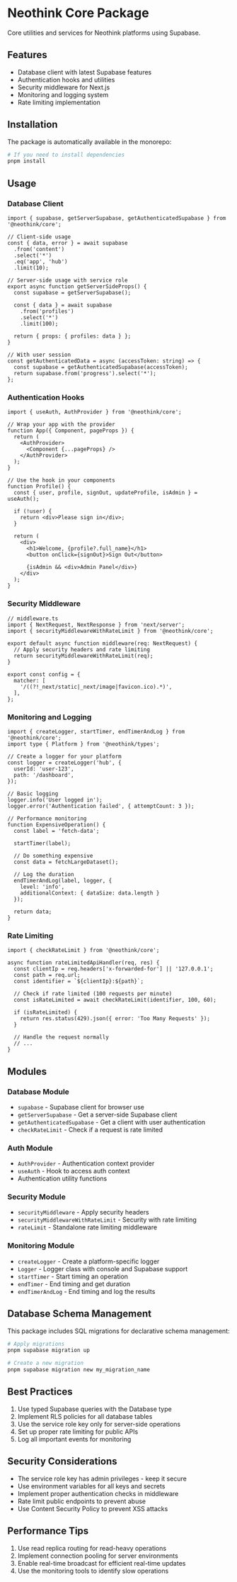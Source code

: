 # Neothink Core Package

Core utilities and services for Neothink platforms using Supabase.

## Features

- Database client with latest Supabase features
- Authentication hooks and utilities
- Security middleware for Next.js
- Monitoring and logging system
- Rate limiting implementation

## Installation

The package is automatically available in the monorepo:

```bash
# If you need to install dependencies
pnpm install
```

## Usage

### Database Client

```tsx
import { supabase, getServerSupabase, getAuthenticatedSupabase } from '@neothink/core';

// Client-side usage
const { data, error } = await supabase
  .from('content')
  .select('*')
  .eq('app', 'hub')
  .limit(10);

// Server-side usage with service role
export async function getServerSideProps() {
  const supabase = getServerSupabase();
  
  const { data } = await supabase
    .from('profiles')
    .select('*')
    .limit(100);
    
  return { props: { profiles: data } };
}

// With user session
const getAuthenticatedData = async (accessToken: string) => {
  const supabase = getAuthenticatedSupabase(accessToken);
  return supabase.from('progress').select('*');
};
```

### Authentication Hooks

```tsx
import { useAuth, AuthProvider } from '@neothink/core';

// Wrap your app with the provider
function App({ Component, pageProps }) {
  return (
    <AuthProvider>
      <Component {...pageProps} />
    </AuthProvider>
  );
}

// Use the hook in your components
function Profile() {
  const { user, profile, signOut, updateProfile, isAdmin } = useAuth();
  
  if (!user) {
    return <div>Please sign in</div>;
  }
  
  return (
    <div>
      <h1>Welcome, {profile?.full_name}</h1>
      <button onClick={signOut}>Sign Out</button>
      
      {isAdmin && <div>Admin Panel</div>}
    </div>
  );
}
```

### Security Middleware

```tsx
// middleware.ts
import { NextRequest, NextResponse } from 'next/server';
import { securityMiddlewareWithRateLimit } from '@neothink/core';

export default async function middleware(req: NextRequest) {
  // Apply security headers and rate limiting
  return securityMiddlewareWithRateLimit(req);
}

export const config = {
  matcher: [
    '/((?!_next/static|_next/image|favicon.ico).*)',
  ],
};
```

### Monitoring and Logging

```tsx
import { createLogger, startTimer, endTimerAndLog } from '@neothink/core';
import type { Platform } from '@neothink/types';

// Create a logger for your platform
const logger = createLogger('hub', {
  userId: 'user-123',
  path: '/dashboard',
});

// Basic logging
logger.info('User logged in');
logger.error('Authentication failed', { attemptCount: 3 });

// Performance monitoring
function ExpensiveOperation() {
  const label = 'fetch-data';
  
  startTimer(label);
  
  // Do something expensive
  const data = fetchLargeDataset();
  
  // Log the duration
  endTimerAndLog(label, logger, { 
    level: 'info',
    additionalContext: { dataSize: data.length }
  });
  
  return data;
}
```

### Rate Limiting

```tsx
import { checkRateLimit } from '@neothink/core';

async function rateLimitedApiHandler(req, res) {
  const clientIp = req.headers['x-forwarded-for'] || '127.0.0.1';
  const path = req.url;
  const identifier = `${clientIp}:${path}`;
  
  // Check if rate limited (100 requests per minute)
  const isRateLimited = await checkRateLimit(identifier, 100, 60);
  
  if (isRateLimited) {
    return res.status(429).json({ error: 'Too Many Requests' });
  }
  
  // Handle the request normally
  // ...
}
```

## Modules

### Database Module

- `supabase` - Supabase client for browser use
- `getServerSupabase` - Get a server-side Supabase client
- `getAuthenticatedSupabase` - Get a client with user authentication
- `checkRateLimit` - Check if a request is rate limited

### Auth Module

- `AuthProvider` - Authentication context provider
- `useAuth` - Hook to access auth context
- Authentication utility functions

### Security Module

- `securityMiddleware` - Apply security headers
- `securityMiddlewareWithRateLimit` - Security with rate limiting
- `rateLimit` - Standalone rate limiting middleware

### Monitoring Module

- `createLogger` - Create a platform-specific logger
- `Logger` - Logger class with console and Supabase support
- `startTimer` - Start timing an operation
- `endTimer` - End timing and get duration
- `endTimerAndLog` - End timing and log the results

## Database Schema Management

This package includes SQL migrations for declarative schema management:

```bash
# Apply migrations
pnpm supabase migration up

# Create a new migration
pnpm supabase migration new my_migration_name
```

## Best Practices

1. Use typed Supabase queries with the Database type
2. Implement RLS policies for all database tables
3. Use the service role key only for server-side operations
4. Set up proper rate limiting for public APIs
5. Log all important events for monitoring

## Security Considerations

- The service role key has admin privileges - keep it secure
- Use environment variables for all keys and secrets
- Implement proper authentication checks in middleware
- Rate limit public endpoints to prevent abuse
- Use Content Security Policy to prevent XSS attacks

## Performance Tips

1. Use read replica routing for read-heavy operations
2. Implement connection pooling for server environments
3. Enable real-time broadcast for efficient real-time updates
4. Use the monitoring tools to identify slow operations 
